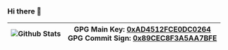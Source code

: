 ### Hi there 👋

| ![Github Stats](https://github-readme-stats.vercel.app/api?username=WhiteNoise-Dev&count_private=true&include_all_commits=false&show_icons=true&hide_rank=true) | GPG Main Key: [0xAD4512FCE0DC0264](https://raw.githubusercontent.com/WhiteNoise-Dev/WhiteNoise-Dev/master/0xAD4512FCE0DC0264_pubkey.asc)  <br/> GPG Commit Sign: [0x89CEC8F3A5AA7BFE](https://raw.githubusercontent.com/WhiteNoise-Dev/WhiteNoise-Dev/master/0xAD4512FCE0DC0264_pubkey.asc) | 
|-|-|

<!--
- GPG Main Key: [0xAD4512FCE0DC0264](https://raw.githubusercontent.com/WhiteNoise-Dev/WhiteNoise-Dev/master/0xAD4512FCE0DC0264_pubkey.asc)
- GPG Commit Sign: [0x89CEC8F3A5AA7BFE](https://raw.githubusercontent.com/WhiteNoise-Dev/WhiteNoise-Dev/master/0xAD4512FCE0DC0264_pubkey.asc)

![Github Stats](https://github-readme-stats.vercel.app/api?username=WhiteNoise-Dev&count_private=true&include_all_commits=false&show_icons=true&hide_rank=true)
-->

<!--
**WhiteNoise-Dev/WhiteNoise-Dev** is a ✨ _special_ ✨ repository because its `README.md` (this file) appears on your GitHub profile.

Here are some ideas to get you started:

- 🔭 I’m currently working on ...
- 🌱 I’m currently learning ...
- 👯 I’m looking to collaborate on ...
- 🤔 I’m looking for help with ...
- 💬 Ask me about ...
- 📫 How to reach me: ...
- 😄 Pronouns: ...
- ⚡ Fun fact: ...
-->

